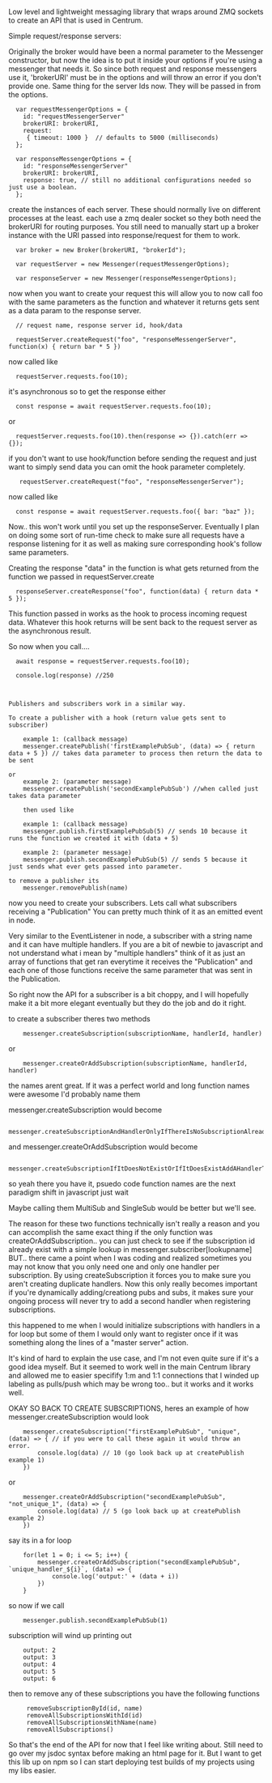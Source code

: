 Low level and lightweight messaging library that wraps around ZMQ sockets to create an API that is used in Centrum.

Simple request/response servers:

   Originally the broker would have been a normal parameter to the Messenger constructor, but now
   the idea is to put it inside your options if you're using a messenger that needs it. So since both
   request and response messengers use it, 'brokerURI' must be in the options and will throw an error
   if you don't provide one. Same thing for the server Ids now. They will be passed in from the options.

      var requestMessengerOptions = {
        id: "requestMessengerServer"
        brokerURI: brokerURI,
        request:
         { timeout: 1000 }  // defaults to 5000 (milliseconds)
      };

      var responseMessengerOptions = {
        id: "responseMessengerServer"
        brokerURI: brokerURI,
        response: true, // still no additional configurations needed so just use a boolean.
      };


   create the instances of each server. These should normally live on different processes at the least.
   each use a zmq dealer socket so they both need the brokerURI for routing purposes. You still need
   to manually start up a broker instance with the URI passed into response/request for them to work.

      var broker = new Broker(brokerURI, "brokerId");

      var requestServer = new Messenger(requestMessengerOptions);

      var responseServer = new Messenger(responseMessengerOptions);


   now when you want to create your request
   this will allow you to now call foo with the same parameters as the function
   and whatever it returns gets sent as a data param to the response server.

      // request name, response server id, hook/data

      requestServer.createRequest("foo", "responseMessengerServer", function(x) { return bar * 5 })

   now called like

      requestServer.requests.foo(10);

   it's asynchronous so to get the response either

      const response = await requestServer.requests.foo(10);

   or

      requestServer.requests.foo(10).then(response => {}).catch(err => {});

   if you don't want to use hook/function before sending the request and just want to simply
   send data you can omit the hook parameter completely.

       requestServer.createRequest("foo", "responseMessengerServer");

   now called like

      const response = await requestServer.requests.foo({ bar: "baz" });

   Now.. this won't work until you set up the responseServer. Eventually I plan on doing some sort of run-time check
   to make sure all requests have a response listening for it as well as making sure corresponding hook's follow same
   parameters.

   Creating the response
   "data" in the function is what gets returned from the function we passed in requestServer.create

      responseServer.createResponse("foo", function(data) { return data * 5 });




   This function passed in works as the hook to process incoming request data. Whatever this hook
   returns will be sent back to the request server as the asynchronous result.

   So now when you call....

      await response = requestServer.requests.foo(10);

      console.log(response) //250



    Publishers and subscribers work in a similar way.

    To create a publisher with a hook (return value gets sent to subscriber)

        example 1: (callback message)
        messenger.createPublish('firstExamplePubSub', (data) => { return data + 5 }) // takes data parameter to process then return the data to be sent

    or
        example 2: (parameter message)
        messenger.createPublish('secondExamplePubSub') //when called just takes data parameter

        then used like

        example 1: (callback message)
        messenger.publish.firstExamplePubSub(5) // sends 10 because it runs the function we created it with (data + 5)

        example 2: (parameter message)
        messenger.publish.secondExamplePubSub(5) // sends 5 because it just sends what ever gets passed into parameter.

    to remove a publisher its
        messenger.removePublish(name)

   now you need to create your subscribers. Lets call what subscribers receiving a "Publication" You can pretty much think of it as an
   emitted event in node.

   Very similar to the EventListener in node, a subscriber with a string name and it can have multiple handlers. If you
   are a bit of newbie to javascript and not understand what i mean by "multiple handlers" think of it as just an array of
   functions that get ran everytime it receives the "Publication" and each one of those functions receive the same parameter that
   was sent in the Publication.

   So right now the API for a subscriber is a bit choppy, and I will hopefully make it a bit more elegant eventually but they do
   the job and do it right.

   to create a subscriber theres two methods

        messenger.createSubscription(subscriptionName, handlerId, handler)
   or

        messenger.createOrAddSubscription(subscriptionName, handlerId, handler)

   the names arent great. If it was a perfect world and long function names were awesome I'd probably name them

   messenger.createSubscription would become

        messenger.createSubscriptionAndHandlerOnlyIfThereIsNoSubscriptionAlreadyRegisteredWithThisName

   and messenger.createOrAddSubscription would become

        messenger.createSubscriptionIfItDoesNotExistOrIfItDoesExistAddAHandlerToIt

   so yeah there you have it, psuedo code function names are the next paradigm shift in javascript just wait

   Maybe calling them MultiSub and SingleSub would be better but we'll see.

   The reason for these two functions technically isn't really a reason and you can accomplish the same exact thing if the only
   function was createOrAddSubscription.. you can just check to see if the subscription id already exist with a simple lookup
   in messenger.subscriber[lookupname] BUT.. there came a point when I was coding and realized sometimes you may not know that you only
   need one and only one handler per subscription. By using createSubscription it forces you to make sure you aren't creating duplicate handlers. Now
   this only really becomes important if you're dynamically adding/creationg pubs and subs, it makes sure your ongoing process will never try to add a second
   handler when registering subscriptions.

   this happened to me when I would initialize subscriptions with handlers in a for loop but some of them I would only want to register once if it was
   something along the lines of a "master server" action.

   It's kind of hard to explain the use case, and I'm not even quite sure if it's a good idea myself.
   But it seemed to work well in the main Centrum library and allowed me to easier specifify 1:m and 1:1 connections that I winded up labeling as pulls/push
   which may be wrong too.. but it works and it works well.

   OKAY SO BACK TO CREATE SUBSCRIPTIONS, heres an example of how messenger.createSubscription would look

        messenger.createSubscription("firstExamplePubSub", "unique", (data) => { // if you were to call these again it would throw an error.
            console.log(data) // 10 (go look back up at createPublish example 1)
        })

   or

        messenger.createOrAddSubscription("secondExamplePubSub", "not_unique_1", (data) => {
            console.log(data) // 5 (go look back up at createPublish example 2)
        })

   say its in a for loop

        for(let 1 = 0; i <= 5; i++) {
            messenger.createOrAddSubscription("secondExamplePubSub", `unique_handler_${i}`, (data) => {
                console.log('output:' + (data + i))
            })
        }

   so now if we call

        messenger.publish.secondExamplePubSub(1)

   subscription will wind up printing out

        output: 2
        output: 3
        output: 4
        output: 5
        output: 6

   then to remove any of these subscriptions you have the following functions

         removeSubscriptionById(id, name)
         removeAllSubscriptionsWithId(id)
         removeAllSubscriptionsWithName(name)
         removeAllSubscriptions()


   So that's the end of the API for now that I feel like writing about. Still need to go over my jsdoc syntax before
   making an html page for it. But I want to get this lib up on npm so I can start deploying test builds of my projects
   using my libs easier.

